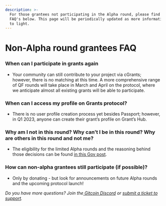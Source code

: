 ```yaml
---
description: >-
  For those grantees not participating in the Alpha round, please find a list of
  FAQ's below. This page will be periodically updated as more information comes
  to light.
---
```


# Non-Alpha round grantees FAQ

### When can I participate in grants again

* Your community can still contribute to your project via cGrants; however, there is no matching at this time. A more comprehensive range of QF rounds will take place in March and April on the protocol, where we anticipate almost all existing grants will be able to participate.

### When can I access my profile on Grants protocol?

* There is no user profile creation process yet besides Passport; however, in Q1 2023, anyone can create their grant’s profile on Grant’s Hub.

### Why am I not in this round? Why can’t I be in this round? Why are others in this round and not me?

* The eligibility for the limited Alpha rounds and the reasoning behind those decisions can be found [in this Gov post](https://gov.gitcoin.co/t/discussion-feedback-request-grants-protocol-alpha-round-eligibility/11873).

### How can non-alpha grantees still participate (if possible)?

* Only by donating - but look for announcements on future Alpha rounds and the upcoming protocol launch!

_Do you have more questions? Join the_[ _Gitcoin Discord_](https://discord.gg/b5PEjyVFXT) _or_ [_submit a ticket to support_](https://gitcoin.happyfox.com/new)_._
